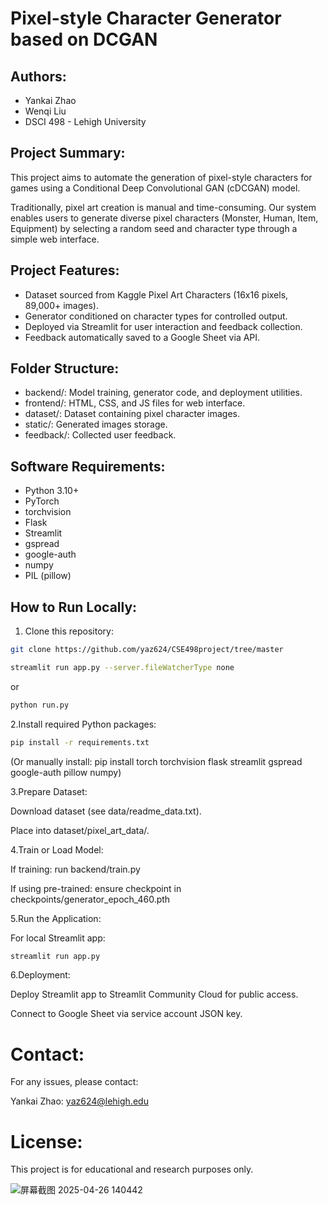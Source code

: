 # Pixel-style Character Generator based on DCGAN


Authors:
--------
- Yankai Zhao
- Wenqi Liu
- DSCI 498 - Lehigh University

Project Summary:
----------------
This project aims to automate the generation of pixel-style characters for games using a Conditional Deep Convolutional GAN (cDCGAN) model.

Traditionally, pixel art creation is manual and time-consuming. Our system enables users to generate diverse pixel characters (Monster, Human, Item, Equipment) by selecting a random seed and character type through a simple web interface.

Project Features:
-----------------
- Dataset sourced from Kaggle Pixel Art Characters (16x16 pixels, 89,000+ images).
- Generator conditioned on character types for controlled output.
- Deployed via Streamlit for user interaction and feedback collection.
- Feedback automatically saved to a Google Sheet via API.

Folder Structure:
-----------------
- backend/: Model training, generator code, and deployment utilities.
- frontend/: HTML, CSS, and JS files for web interface.
- dataset/: Dataset containing pixel character images.
- static/: Generated images storage.
- feedback/: Collected user feedback.

Software Requirements:
-----------------------
- Python 3.10+
- PyTorch
- torchvision
- Flask
- Streamlit
- gspread
- google-auth
- numpy
- PIL (pillow)

How to Run Locally:
-------------------
1. Clone this repository:

```bash
git clone https://github.com/yaz624/CSE498project/tree/master

streamlit run app.py --server.fileWatcherType none
```
or
```bash
python run.py
```
2.Install required Python packages:

```bash
pip install -r requirements.txt
```
(Or manually install: pip install torch torchvision flask streamlit gspread google-auth pillow numpy)

3.Prepare Dataset:

Download dataset (see data/readme_data.txt).

Place into dataset/pixel_art_data/.

4.Train or Load Model:

If training: run backend/train.py

If using pre-trained: ensure checkpoint in checkpoints/generator_epoch_460.pth

5.Run the Application:

For local Streamlit app:

```bash
streamlit run app.py
```

6.Deployment:

Deploy Streamlit app to Streamlit Community Cloud for public access.

Connect to Google Sheet via service account JSON key.

# Contact:
For any issues, please contact:

Yankai Zhao: yaz624@lehigh.edu

# License:
This project is for educational and research purposes only.

![屏幕截图 2025-04-26 140442](https://github.com/user-attachments/assets/1d33d683-f050-4616-853f-7fab0cd02771)
